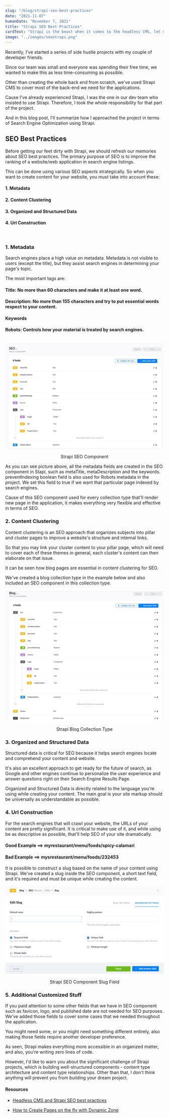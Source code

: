 ```yaml
---
slug: "/blog/strapi-seo-best-practices"
date: "2021-11-07"
humanDate: "November 7, 2021"
title: "Strapi SEO Best Practices"
cardText: "Strapi is the beast when it comes to the headless CMS, let me show you how easy was creating a Search Engine Optimized web application witht it."
image: "../images/seostrapi.png"
---
```


Recently, I've started a series of side hustle projects with my couple of developer friends.

Since our team was small and everyone was spending their free time, we wanted to make this as less time-consuming as possible.

Other than creating the whole back end from scratch, we've used Strapi CMS to cover most of the back-end we need for the applications.

Cause I've already experienced Strapi, I was the one in our dev team who insisted to use Strapi. Therefore, I took the whole responsibility for that part of the project.

And in this blog post, I'll summarize how I approached the project in terms of Search Engine Optimization using Strapi.

## SEO Best Practices

Before getting our feet dirty with Strapi, we should refresh our memories about SEO best practices.
The primary purpose of SEO is to improve the ranking of a website/web application in search engine listings.

This can be done using various SEO aspects strategically. So when you want to create content for your website, you must take into account these:

#### 1. Metadata

#### 2. Content Clustering

#### 3. Organized and Structured Data

#### 4. Url Construction

<br>

### 1. Metadata

Search engines place a high value on metadata. Metadata is not visible to users (except the title), but they assist search engines in determining your page's topic.

The most important tags are:

#### Title: No more than 60 characters and make it at least one word.

#### Description: No more than 155 characters and try to put essential words respect to your content.

#### Keywords

#### Robots: Controls how your material is treated by search engines.

 <br>

<div>
    <img  src="../images/seomain.jpg" alt="Strapi SEO Component"
        title="Strapi SEO Component"  />
    <p style="text-align:center;">Strapi SEO Component</p>
</div>

As you can see picture above, all the metadata fields are created in the SEO component in Stapi, such as metaTitle, metaDescription and the keywords. preventIndexing boolean field is also used for Robots metadata in the project. We set this field to true if we want that particular page indexed by search engines.

Cause of this SEO component used for every collection type that'll render new page in the application, it makes everything very flexible and effective in terms of SEO.

### 2. Content Clustering

Content clustering is an SEO approach that organizes subjects into pillar and cluster pages to improve a website's structure and internal links.

So that you may link your cluster content to your pillar page, which will need to cover each of these themes in general, each cluster's content can then elaborate on that issue.

It can be seen how blog pages are essential in content clustering for SEO.

We've created a blog collection type in the example below and also included an SEO component in this collection type.

<div>
    <img  src="../images/mainblog.jpg" alt="Strapi Blog Collection Type"
        title="Strapi Blog Collection Type"  />
    <p style="text-align:center;">Strapi Blog Collection Type</p>
</div>

### 3. Organized and Structured Data

Structured data is critical for SEO because it helps search engines locate and comprehend your content and website.

It's also an excellent approach to get ready for the future of search, as Google and other engines continue to personalize the user experience and answer questions right on their Search Engine Results Page.

Organized and Structured Data is directly related to the language you're using while creating your content. The main goal is your site markup should be universally as understandable as possible.

### 4. Url Construction

For the search engines that will crawl your website, the URLs of your content are pretty significant. It is critical to make use of it, and while using be as descriptive as possible, that'll help SEO of your site dramatically.

#### Good Example ==> myrestaurant/menu/foods/spicy-calamari

#### Bad Example ==> mysrestaurant/menu/foods/232453

It is possible to construct a slug based on the name of your content using Strapi. We've created a slug inside the SEO component, a short text field, and it's required and must be unique while creating the content.

<div>
    <img  src="../images/strapislug.jpg" alt="Strapi SEO Component Slug Field"
        title="Strapi SEO Component Slug Field"  />
    <p style="text-align:center;">Strapi SEO Component Slug Field</p>
</div>

### 5. Additional Customized Stuff

If you paid attention to some other fields that we have in SEO component such as favicon, logo, and published date are not needed for SEO purposes. We've added those fields to cover some cases that we needed throughout the application.

You might need some, or you might need something different entirely, also making those fields require another developer preference.

As seen, Strapi makes everything more accessible in an organized matter, and also, you're writing zero lines of code.

However, I'd like to warn you about the significant challenge of Strapi projects, which is building well-structured components - content type architecture and content type relationships. Other than that, I don't think anything will prevent you from building your dream project.

#### Resources

- [Headless CMS and Strapi SEO best practices](https://strapi.io/blog/headless-cms-strapi-seo-best-practices)

- [How to Create Pages on the fly with Dynamic Zone](https://strapi.io/blog/how-to-create-pages-on-the-fly-with-dynamic-zone?utm_source=devto&utm_medium=post)
